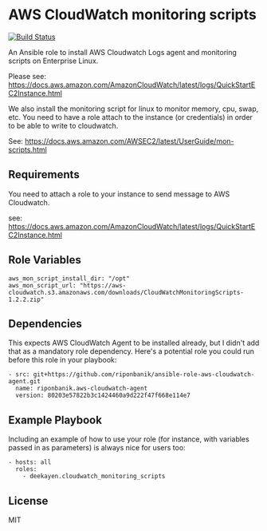 AWS CloudWatch monitoring scripts
=========

[![Build Status](https://travis-ci.org/deekayen/ansible-role-cloudwatch_monitoring_scripts.svg?branch=master)](https://travis-ci.org/deekayen/ansible-role-cloudwatch_monitoring_scripts)

An Ansible role to install AWS Cloudwatch Logs agent and monitoring scripts on Enterprise Linux.

Please see: https://docs.aws.amazon.com/AmazonCloudWatch/latest/logs/QuickStartEC2Instance.html

We also install the monitoring script for linux to monitor memory, cpu, swap, etc.
You need to have a role attach to the instance (or credentials) in order to be able to write to cloudwatch.

See: https://docs.aws.amazon.com/AWSEC2/latest/UserGuide/mon-scripts.html


Requirements
------------

You need to attach a role to your instance to send message to AWS Cloudwatch.

see: https://docs.aws.amazon.com/AmazonCloudWatch/latest/logs/QuickStartEC2Instance.html

Role Variables
--------------

```
aws_mon_script_install_dir: "/opt"
aws_mon_script_url: "https://aws-cloudwatch.s3.amazonaws.com/downloads/CloudWatchMonitoringScripts-1.2.2.zip"
```

Dependencies
------------

This expects AWS CloudWatch Agent to be installed already, but I didn't add that as a mandatory role dependency. Here's a potential role you could run before this role in your playbook:

```
- src: git+https://github.com/riponbanik/ansible-role-aws-cloudwatch-agent.git
  name: riponbanik.aws-cloudwatch-agent
  version: 80203e57822b3c1424460a9d222f47f668e114e7
```

Example Playbook
----------------

Including an example of how to use your role (for instance, with variables passed in as parameters) is always nice for users too:

    - hosts: all
      roles:
        - deekayen.cloudwatch_monitoring_scripts

License
-------

MIT
